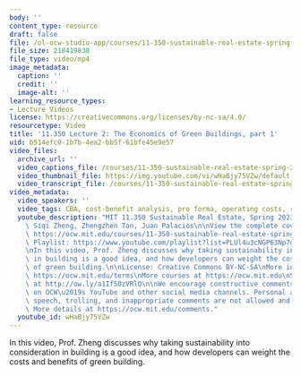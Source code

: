 ```yaml
---
body: ''
content_type: resource
draft: false
file: /ol-ocw-studio-app/courses/11-350-sustainable-real-estate-spring-2023/ocw_11350_lecture02_2023feb09_360p_16_9.mp4
file_size: 218419838
file_type: video/mp4
image_metadata:
  caption: ''
  credit: ''
  image-alt: ''
learning_resource_types:
- Lecture Videos
license: https://creativecommons.org/licenses/by-nc-sa/4.0/
resourcetype: Video
title: '11.350 Lecture 2: The Economics of Green Buildings, part 1'
uid: b514efc0-1b7b-4ea2-bb5f-61bfe45e9e57
video_files:
  archive_url: ''
  video_captions_file: /courses/11-350-sustainable-real-estate-spring-2023/1oALK4LS9JnASsByYCPK2yRSrWw465BSI_transcript.webvtt
  video_thumbnail_file: https://img.youtube.com/vi/wHaBjy75VZw/default.jpg
  video_transcript_file: /courses/11-350-sustainable-real-estate-spring-2023/1oALK4LS9JnASsByYCPK2yRSrWw465BSI_transcript.pdf
video_metadata:
  video_speakers: ''
  video_tags: CBA, cost-benefit analysis, pro forma, operating costs, rental premiums
  youtube_description: "MIT 11.350 Sustainable Real Estate, Spring 2023\nInstructor:\
    \ Siqi Zheng, Zhengzhen Tan, Juan Palacios\n\nView the complete course (or resource):\
    \ https://ocw.mit.edu/courses/11-350-sustainable-real-estate-spring-2023/\nYouTube\
    \ Playlist: https://www.youtube.com/playlist?list=PLUl4u3cNGP63Np7g0Xtk939LL9OwJ-OuW\n\
    \nIn this video, Prof. Zheng discusses why taking sustainability into consideration\
    \ in building is a good idea, and how developers can weight the costs and benefits\
    \ of green building.\n\nLicense: Creative Commons BY-NC-SA\nMore information at\
    \ https://ocw.mit.edu/terms\nMore courses at https://ocw.mit.edu\nSupport OCW\
    \ at http://ow.ly/a1If50zVRlQ\n\nWe encourage constructive comments and discussion\
    \ on OCW\u2019s YouTube and other social media channels. Personal attacks, hate\
    \ speech, trolling, and inappropriate comments are not allowed and may be removed.\
    \ More details at https://ocw.mit.edu/comments."
  youtube_id: wHaBjy75VZw
---
```

In this video, Prof. Zheng discusses why taking sustainability into consideration in building is a good idea, and how developers can weight the costs and benefits of green building.